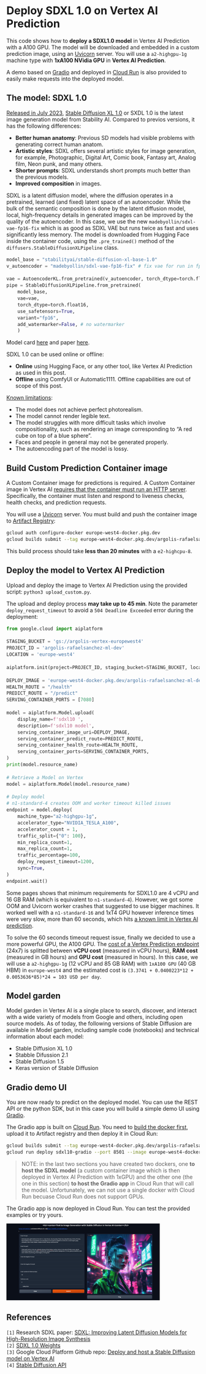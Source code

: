 #  Deploy SDXL 1.0 on Vertex AI Prediction

This code shows how to **deploy a SDXL1.0 model** in Vertex AI Prediction with a A100 GPU. The model will be downloaded and embedded in a custom prediction image, using an [Uvicorn](https://www.uvicorn.org/) server. You will use a `a2-highgpu-1g` machine type with **1xA100 NVidia GPU** in **Vertex AI Prediction**.

A demo based on [Gradio](https://gradio.app/) and deployed in [Cloud Run](https://cloud.google.com/run) is also provided to easily make requests into the deployed model.


## The model: SDXL 1.0

[Released in July 2023](https://stability.ai/blog/stable-diffusion-sdxl-1-announcement), [Stable Diffusion XL 1.0](https://stablediffusionxl.com/) or SXDL 1.0 is the latest image generation model from Stability AI. Compared to previos versions, it has the following differences:

* **Better human anatomy**: Previous SD models had visible problems with generating correct human anatom.
* **Artistic styles**: SDXL offers several artistic styles for image generation, for example,  Photographic, Digital Art, Comic book, Fantasy art, Analog film, Neon punk, and many others.
* **Shorter prompts**: SDXL understands short prompts much better than the previous models.
* **Improved composition** in images.

SDXL is a latent diffusion model, where the diffusion operates in a pretrained, learned (and fixed) latent space of an autoencoder. 
While the bulk of the semantic composition is done by the latent diffusion model, local, high-frequency details in generated images can be improved by the quality of the autoencoder. In this case, we use the new `madebyollin/sdxl-vae-fp16-fix` which is as good as SDXL VAE but runs twice as fast and uses significantly less memory.
The model is downloaded from Hugging Face inside the container code, using the `.pre_trained()` method of the `diffusers.StableDiffusionXLPipeline` class. 

```py
model_base = "stabilityai/stable-diffusion-xl-base-1.0"
v_autoencoder = "madebyollin/sdxl-vae-fp16-fix" # fix vae for run in fp16 precision without generating NaNs

vae = AutoencoderKL.from_pretrained(v_autoencoder, torch_dtype=torch.float16)
pipe = StableDiffusionXLPipeline.from_pretrained(
    model_base,
    vae=vae,
    torch_dtype=torch.float16,
    use_safetensors=True,
    variant="fp16",
    add_watermarker=False, # no watermarker
    )
```

Model card [here](https://huggingface.co/stabilityai/stable-diffusion-xl-base-1.0) and paper [here](https://arxiv.org/abs/2307.01952).

SDXL 1.0 can be used online or offline:
* **Online** using Hugging Face, or any other tool, like Vertex AI Prediction as used in this post.
* **Offline** using ComfyUI or Automatic1111. Offline capabilities are out of scope of this post.

[Known limitations](https://huggingface.co/stabilityai/stable-diffusion-xl-refiner-1.0#limitations):
* The model does not achieve perfect photorealism.
* The model cannot render legible text.
* The model struggles with more difficult tasks which involve compositionality, such as rendering an image corresponding to “A red cube on top of a blue sphere”.
* Faces and people in general may not be generated properly.
* The autoencoding part of the model is lossy.


## Build Custom Prediction Container image 

A Custom Container image for predictions is required. A Custom Container image in Vertex AI [requires that the container must run an HTTP server](https://cloud.google.com/ai-platform-unified/docs/predictions/custom-container-requirements#image). Specifically, the container must listen and respond to liveness checks, health checks, and prediction requests. 

You will use a [Uvicorn](https://www.uvicorn.org/) server. You must build and push the container image to [Artifact Registry](https://cloud.google.com/artifact-registry):
```sh
gcloud auth configure-docker europe-west4-docker.pkg.dev
gcloud builds submit --tag europe-west4-docker.pkg.dev/argolis-rafaelsanchez-ml-dev/ml-pipelines-repo/sdxl10 --machine-type=e2-highcpu-8 --timeout="2h" 
```

This build process should take **less than 20 minutes**  with a `e2-highcpu-8`.


## Deploy the model to Vertex AI Prediction

Upload and deploy the image to Vertex AI Prediction using the provided script: `python3 upload_custom.py`. 

The upload and deploy process **may take up to 45 min**. Note the parameter `deploy_request_timeout` to avoid a `504 Deadline Exceeded` error during the deployment:
```python
from google.cloud import aiplatform

STAGING_BUCKET = 'gs://argolis-vertex-europewest4'
PROJECT_ID = 'argolis-rafaelsanchez-ml-dev'
LOCATION = 'europe-west4'

aiplatform.init(project=PROJECT_ID, staging_bucket=STAGING_BUCKET, location=LOCATION)

DEPLOY_IMAGE = 'europe-west4-docker.pkg.dev/argolis-rafaelsanchez-ml-dev/ml-pipelines-repo/sdxl10' 
HEALTH_ROUTE = "/health"
PREDICT_ROUTE = "/predict"
SERVING_CONTAINER_PORTS = [7080]

model = aiplatform.Model.upload(
    display_name=f'sdxl10 ',    
    description=f'sdxl10 model',
    serving_container_image_uri=DEPLOY_IMAGE,
    serving_container_predict_route=PREDICT_ROUTE,
    serving_container_health_route=HEALTH_ROUTE,
    serving_container_ports=SERVING_CONTAINER_PORTS,
)
print(model.resource_name)

# Retrieve a Model on Vertex
model = aiplatform.Model(model.resource_name)

# Deploy model 
# n1-standard-4 creates OOM and worker timeout killed issues
endpoint = model.deploy(
    machine_type="a2-highgpu-1g",
    accelerator_type="NVIDIA_TESLA_A100",
    accelerator_count = 1,
    traffic_split={"0": 100}, 
    min_replica_count=1,
    max_replica_count=1,
    traffic_percentage=100,
    deploy_request_timeout=1200,
    sync=True,
)
endpoint.wait()
```

Some pages shows that minimum requirements for SDXL1.0 are 4 vCPU and 16 GB RAM (which is equivalent to `n1-standard-4`). However, we got some OOM and Uvicorn worker crashes that suggested to use bigger machines. It worked well with a `n1-standard-16` and 1xT4 GPU however inference times were very slow, more than 60 seconds, which hits [a known limit in Vertex AI prediction](https://cloud.google.com/vertex-ai/docs/predictions/get-online-predictions#send-request).

To solve the 60 seconds timeout request issue, finally we decided to use a more powerful GPU, the A100 GPU. The [cost of a Vertex Prediction endpoint](https://cloud.google.com/vertex-ai/pricing#prediction-prices) (24x7) is splitted between **vCPU cost** (measured in vCPU hours), **RAM cost** (measured in GB hours) and **GPU cost** (measured in hours). In this case, we will use a `a2-highgpu-1g` (12 vCPU and 85 GB RAM) with `1xA100 GPU` (40 GB HBM) in `europe-west4` and the estimated cost is `(3.3741 + 0.0400223*12 + 0.0053636*85)*24 = 103 USD per day`.


## Model garden

Model garden in Vertex AI is a single place to search, discover, and interact with a wide variety of models from Google and others, including open source models. As of today, the following versions of Stable Diffusion are available  in Model garden, including sample code (notebooks) and technical information about each model:

* Stable Diffusion XL 1.0
* Stabble Difussion 2.1
* Stable Diffusion 1.5
* Keras version of Stable Diffusion


## Gradio demo UI

You are now ready to predict on the deployed model. You can use the REST API or the python SDK, but in this case you will build a simple demo UI using [Gradio](https://gradio.app/).

The Gradio app is built on [Cloud Run](https://cloud.google.com/run). You need to [build the docker first](https://docs.streamlit.io/knowledge-base/tutorials/deploy/docker), upload it to Artifact registry and then deploy it in Cloud Run:
```sh
gcloud builds submit --tag europe-west4-docker.pkg.dev/argolis-rafaelsanchez-ml-dev/ml-pipelines-repo/sdxl10-gradio 
gcloud run deploy sdxl10-gradio --port 8501 --image europe-west4-docker.pkg.dev/argolis-rafaelsanchez-ml-dev/ml-pipelines-repo/sdxl10-gradio --allow-unauthenticated --region=europe-west4 --platform=managed  
```

> NOTE: in the last two sections you have created two dockers, one **to host the SDXL model** (a custom container image which is then deployed in Vertex AI Prediction with 1xGPU) and the other one (the one in this section) **to host the Gradio app** in Cloud Run that will call the model. Unfortunately, we can not use a single docker with Cloud Run becuase Cloud Run does not support GPUs.

The Gradio app is now deployed in Cloud Run. You can test the provided examples or try yours. 

<img src="images/gradio_app_sdxl.png" alt="Gradio app" width="400" height="200"/>


## References

`[1]` Research SDXL paper: [SDXL: Improving Latent Diffusion Models for High-Resolution Image Synthesis](https://arxiv.org/abs/2307.01952)      
`[2]` [SDXL 1.0 Weights](https://github.com/Stability-AI/generative-models)    
`[3]` Google Cloud Platform Github repo: [Deploy and host a Stable Diffusion model on Vertex AI](https://github.com/GoogleCloudPlatform/vertex-ai-samples/blob/main/notebooks/community/vertex_endpoints/torchserve/dreambooth_stablediffusion.ipynb)        
`[4]` [Stable Diffusion API](https://stablediffusionapi.com/)       

      














